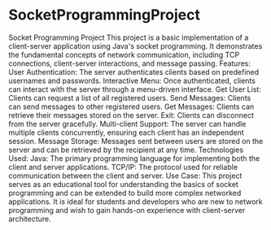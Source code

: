 # SocketProgrammingProject

Socket Programming Project
This project is a basic implementation of a client-server application using Java's socket programming. It demonstrates the fundamental concepts of network communication, including TCP connections, client-server interactions, and message passing.
Features:
User Authentication: The server authenticates clients based on predefined usernames and passwords.
Interactive Menu: Once authenticated, clients can interact with the server through a menu-driven interface.
Get User List: Clients can request a list of all registered users.
Send Messages: Clients can send messages to other registered users.
Get Messages: Clients can retrieve their messages stored on the server.
Exit: Clients can disconnect from the server gracefully.
Multi-client Support: The server can handle multiple clients concurrently, ensuring each client has an independent session.
Message Storage: Messages sent between users are stored on the server and can be retrieved by the recipient at any time.
Technologies Used:
Java: The primary programming language for implementing both the client and server applications.
TCP/IP: The protocol used for reliable communication between the client and server.
Use Case:
This project serves as an educational tool for understanding the basics of socket programming and can be extended to build more complex networked applications. It is ideal for students and developers who are new to network programming and wish to gain hands-on experience with client-server architecture.
